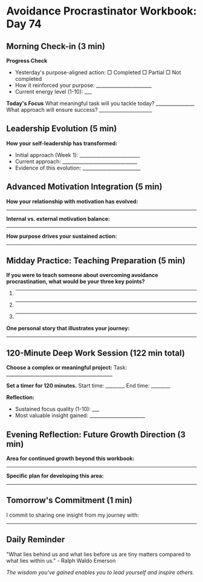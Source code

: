 # Avoidance Procrastinator Workbook: Day 74

## Morning Check-in (3 min)

**Progress Check**
- Yesterday's purpose-aligned action: □ Completed □ Partial □ Not completed
- How it reinforced your purpose: _______________________
- Current energy level (1-10): ___

**Today's Focus**
What meaningful task will you tackle today? ________________
What approach will ensure success? ______________________

## Leadership Evolution (5 min)

**How your self-leadership has transformed:**
- Initial approach (Week 1): _________________________
- Current approach: _______________________________
- Evidence of this evolution: ________________________

## Advanced Motivation Integration (5 min)

**How your relationship with motivation has evolved:**
________________________________________________

**Internal vs. external motivation balance:**
________________________________________________

**How purpose drives your sustained action:**
________________________________________________

## Midday Practice: Teaching Preparation (5 min)

**If you were to teach someone about overcoming avoidance procrastination, what would be your three key points?**
1. ________________________________________________
2. ________________________________________________
3. ________________________________________________

**One personal story that illustrates your journey:**
________________________________________________

## 120-Minute Deep Work Session (122 min total)

**Choose a complex or meaningful project:**
Task: ____________________________________________

**Set a timer for 120 minutes.**
Start time: ________ End time: ________

**Reflection:**
- Sustained focus quality (1-10): ___
- Most valuable insight gained: _______________________

## Evening Reflection: Future Growth Direction (3 min)

**Area for continued growth beyond this workbook:**
________________________________________________

**Specific plan for developing this area:**
________________________________________________

## Tomorrow's Commitment (1 min)

I commit to sharing one insight from my journey with:
________________________________________________

## Daily Reminder

"What lies behind us and what lies before us are tiny matters compared to what lies within us." - Ralph Waldo Emerson

*The wisdom you've gained enables you to lead yourself and inspire others.*